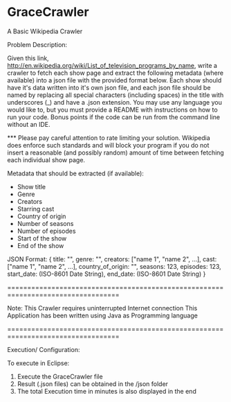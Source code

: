 # GraceCrawler

A Basic Wikipedia Crawler

Problem Description:

Given this link, http://en.wikipedia.org/wiki/List_of_television_programs_by_name,
write a crawler to fetch each show page and extract the following metadata
(where available) into a json file with the provided format below.
Each show should have it's data written into it's own json file, and each json
file should be named by replacing all special characters (including spaces) in
the title with underscores (_) and have a .json extension.  You may use any
language you would like to, but you must provide a README with instructions on
how to run your code.  Bonus points if the code can be run from the command
line without an IDE.

*** Please pay careful attention to rate limiting your solution.
Wikipedia does enforce such standards and will block your program if you do
not insert a reasonable (and possibly random) amount of time between fetching
each individual show page.

Metadata that should be extracted (if available):
 - Show title
 - Genre
 - Creators
 - Starring cast
 - Country of origin
 - Number of seasons
 - Number of episodes
 - Start of the show
 - End of the show

JSON Format:
{
    title: "",
    genre: "",
    creators: ["name 1", "name 2", ...],
    cast: ["name 1", "name 2", ...],
    country_of_origin: "",
    seasons: 123,
    episodes: 123,
    start_date: (ISO-8601 Date String),
    end_date: (ISO-8601 Date String)
}

==================================================================================

Note:
This Crawler requires uninterrupted Internet connection
This Application has been written using Java as Programming language

==================================================================================

Execution/ Configuration:

To execute in Eclipse:
1) Execute the GraceCrawler file
2) Result (.json files) can be obtained in the /json folder
3) The total Execution time in minutes is also displayed in the end
